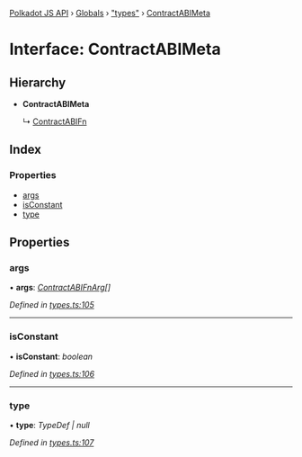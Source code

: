 [Polkadot JS API](../README.md) › [Globals](../globals.md) › ["types"](../modules/_types_.md) › [ContractABIMeta](_types_.contractabimeta.md)

# Interface: ContractABIMeta

## Hierarchy

* **ContractABIMeta**

  ↳ [ContractABIFn](_types_.contractabifn.md)

## Index

### Properties

* [args](_types_.contractabimeta.md#args)
* [isConstant](_types_.contractabimeta.md#isconstant)
* [type](_types_.contractabimeta.md#type)

## Properties

###  args

• **args**: *[ContractABIFnArg](_types_.contractabifnarg.md)[]*

*Defined in [types.ts:105](https://github.com/polkadot-js/api/blob/ca186a4b2c/packages/api-contract/src/types.ts#L105)*

___

###  isConstant

• **isConstant**: *boolean*

*Defined in [types.ts:106](https://github.com/polkadot-js/api/blob/ca186a4b2c/packages/api-contract/src/types.ts#L106)*

___

###  type

• **type**: *TypeDef | null*

*Defined in [types.ts:107](https://github.com/polkadot-js/api/blob/ca186a4b2c/packages/api-contract/src/types.ts#L107)*
